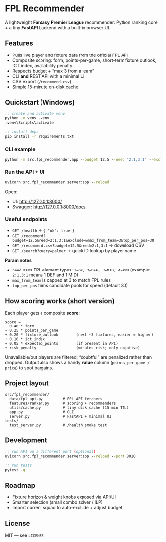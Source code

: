 # FPL Recommender

A lightweight **Fantasy Premier League** recommender: Python ranking core + a tiny **FastAPI** backend with a built-in browser UI.

## Features
- Pulls live player and fixture data from the official FPL API  
- Composite scoring: form, points-per-game, short-term fixture outlook, ICT index, availability penalty  
- Respects budget + “max 3 from a team”  
- CLI **and** REST API with a minimal UI  
- CSV export (`/recommend.csv`)  
- Simple 15-minute on-disk cache

## Quickstart (Windows)

```bat
:: create and activate venv
python -m venv .venv
.venv\Scripts\activate

:: install deps
pip install -r requirements.txt
```

### CLI example
```bat
python -m src.fpl_recommender.app --budget 12.5 --need "2:1,3:1" --exclude "" --max-from-team 3
```

### Run the API + UI
```bat
uvicorn src.fpl_recommender.server:app --reload
```

Open:
- UI: http://127.0.0.1:8000/
- Swagger: http://127.0.0.1:8000/docs

### Useful endpoints
- `GET /health` → `{ "ok": true }`  
- `GET /recommend?budget=12.5&need=2:1,3:1&exclude=&max_from_team=3&top_per_pos=30`  
- `GET /recommend.csv?budget=12.5&need=2:1,3:1` → download CSV  
- `GET /search?query=palmer` → quick ID lookup by player name

**Param notes**
- `need` uses FPL element types: `1=GK, 2=DEF, 3=MID, 4=FWD` (example: `2:1,3:1` means 1 DEF and 1 MID)  
- `max_from_team` is capped at 3 to match FPL rules  
- `top_per_pos` trims candidate pools for speed (default 30)

## How scoring works (short version)
Each player gets a composite **score**:
```
score =
  0.40 * form
+ 0.25 * points_per_game
+ 0.20 * fixture_outlook        (next ~3 fixtures, easier = higher)
+ 0.10 * ict_index
+ 0.05 * expected_points        (if present in API)
+ risk_penalty                  (minutes risk; only negative)
```
Unavailable/out players are filtered; “doubtful” are penalized rather than dropped. Output also shows a handy **value** column (`points_per_game / price`) to spot bargains.

## Project layout
```
src/fpl_recommender/
  data/fpl_api.py         # FPL API fetchers
  features/ranker.py      # scoring + recommenders
  utils/cache.py          # tiny disk cache (15 min TTL)
  app.py                  # CLI
  server.py               # FastAPI + minimal UI
tests/
  test_server.py          # /health smoke test
```

## Development
```bat
:: run API on a different port (optional)
uvicorn src.fpl_recommender.server:app --reload --port 8010

:: run tests
pytest -q
```

## Roadmap
- Fixture horizon & weight knobs exposed via API/UI  
- Smarter selection (small combo solver / ILP)  
- Import current squad to auto-exclude + adjust budget

## License
MIT — see `LICENSE` 
